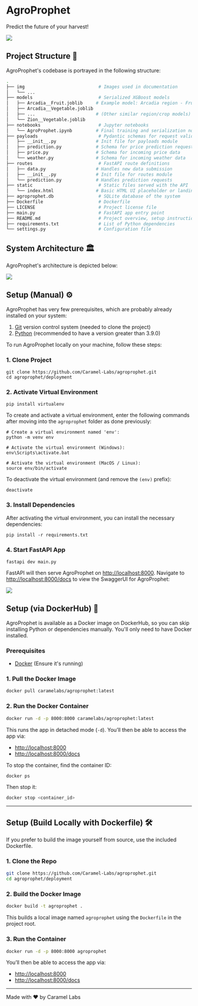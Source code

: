 # AgroProphet

Predict the future of your harvest!

![](img/screenshot.png)

## Project Structure 🌲

AgroProphet's codebase is portrayed in the following structure:


```sh
.
├── img                            # Images used in documentation
│   └── ...
├── models                         # Serialized XGBoost models
│   ├── Arcadia__Fruit.joblib     # Example model: Arcadia region - Fruit prices
│   ├── Arcadia__Vegetable.joblib
│   ├── ...                       # (Other similar region/crop models)
│   └── Zion__Vegetable.joblib
├── notebooks                      # Jupyter notebooks
│   └── AgroProphet.ipynb         # Final training and serialization notebook
├── payloads                       # Pydantic schemas for request validation
│   ├── __init__.py               # Init file for payloads module
│   ├── prediction.py             # Schema for price prediction requests
│   ├── price.py                  # Schema for incoming price data
│   └── weather.py                # Schema for incoming weather data
├── routes                         # FastAPI route definitions
│   ├── data.py                   # Handles new data submission
│   ├── __init__.py               # Init file for routes module
│   └── prediction.py             # Handles prediction requests
├── static                         # Static files served with the API
│   └── index.html                # Basic HTML UI placeholder or landing page
├── agroprophet.db                 # SQLite database of the system
├── Dockerfile                     # Dockerfile
├── LICENSE                        # Project license file
├── main.py                        # FastAPI app entry point
├── README.md                      # Project overview, setup instructions, and usage guide
├── requirements.txt               # List of Python dependencies
└── settings.py                    # Configuration file

```

## System Architecture 🏛️

AgroProphet's architecture is depicted below:

![](img/flowchart.png)

## Setup (Manual) ⚙️

AgroProphet has very few prerequisites, which are probably already installed on your system:

1. [Git](https://git-scm.com/) version control system (needed to clone the project)
2. [Python](https://www.python.org/) (recommended to have a version greater than 3.9.0)

To run AgroProphet locally on your machine, follow these steps:

### 1. Clone Project


```shell
git clone https://github.com/Caramel-Labs/agroprophet.git
cd agroprophet/deployment
```

### 2. Activate Virtual Environment


```shell
pip install virtualenv
```

To create and activate a virtual environment, enter the following commands after moving into the `agroprophet` folder as done previously:

```shell
# Create a virtual environment named 'env':
python -m venv env

# Activate the virtual environment (Windows):
env\Scripts\activate.bat

# Activate the virtual environment (MacOS / Linux):
source env/bin/activate
```

To deactivate the virtual environment (and remove the `(env)` prefix):

```shell
deactivate
```

### 3. Install Dependencies

After activating the virtual environment, you can install the necessary dependencies:

```shell
pip install -r requirements.txt
```

### 4. Start FastAPI App


```shell
fastapi dev main.py
```

FastAPI will then serve AgroProphet on [http://localhost:8000](http://localhost:8000). Navigate to [http://localhost:8000/docs](http://localhost:8000/docs) to view the SwaggerUI for AgroProphet:

![](img/swagger.png)

## Setup (via DockerHub) 🐳

AgroProphet is available as a Docker image on DockerHub, so you can skip installing Python or dependencies manually. You'll only need to have Docker installed.

### Prerequisites

- [Docker](https://www.docker.com/products/docker-desktop/) (Ensure it's running)

### 1. Pull the Docker Image

```bash
docker pull caramelabs/agroprophet:latest
```

### 2. Run the Docker Container

```bash
docker run -d -p 8000:8000 caramelabs/agroprophet:latest
```

This runs the app in detached mode (`-d`). You’ll then be able to access the app via:

- [http://localhost:8000](http://localhost:8000)  
- [http://localhost:8000/docs](http://localhost:8000/docs)

To stop the container, find the container ID:

```bash
docker ps
```

Then stop it:

```bash
docker stop <container_id>
```

---

## Setup (Build Locally with Dockerfile) 🛠️

If you prefer to build the image yourself from source, use the included Dockerfile.

### 1. Clone the Repo

```bash
git clone https://github.com/Caramel-Labs/agroprophet.git
cd agroprophet/deployment
```

### 2. Build the Docker Image

```bash
docker build -t agroprophet .
```

This builds a local image named `agroprophet` using the `Dockerfile` in the project root.

### 3. Run the Container

```bash
docker run -d -p 8000:8000 agroprophet
```

You’ll then be able to access the app via:

- [http://localhost:8000](http://localhost:8000)  
- [http://localhost:8000/docs](http://localhost:8000/docs)

---

Made with ❤️ by Caramel Labs
